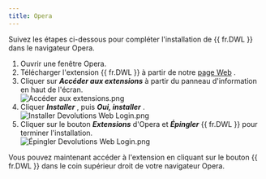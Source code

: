 ```yaml
---
title: Opera
---
```

Suivez les étapes ci-dessous pour compléter l'installation de {{ fr.DWL }} dans le navigateur Opera.  

1. Ouvrir une fenêtre Opera. 
1. Télécharger l'extension {{ fr.DWL }} à partir de notre [page Web](https://devolutions.net/fr/web-login) . 
1. Cliquer sur ***Accéder aux extensions*** à partir du panneau d'information en haut de l'écran.  
![Accéder aux extensions.png](https://webdevolutions.azureedge.net/docs/fr/dwl/Dwl4008.png)
1. Cliquer ***Installer*** , puis ***Oui, installer*** .  
![Installer Devolutions Web Login.png](https://webdevolutions.azureedge.net/docs/fr/dwl/Dwl4007.png)
1. Cliquer sur le bouton ***Extensions*** d'Opera et ***Épingler*** {{ fr.DWL }} pour terminer l'installation.  
![Épingler Devolutions Web Login.png](https://webdevolutions.azureedge.net/docs/fr/dwl/Dwl4046.png)  

Vous pouvez maintenant accéder à l'extension en cliquant sur le bouton {{ fr.DWL }} dans le coin supérieur droit de votre navigateur Opera. 

